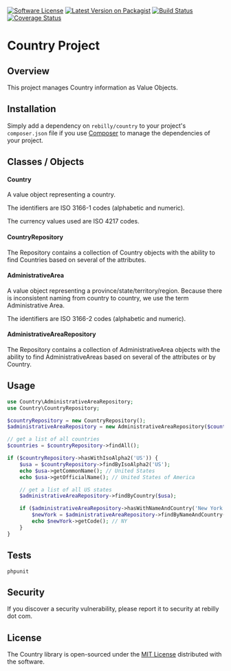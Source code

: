[![Software License][ico-license]][link-license]
[![Latest Version on Packagist][ico-version]][link-packagist]
[![Build Status][ico-travis]][link-travis]
[![Coverage Status][ico-coveralls]][link-coveralls]

# Country Project

## Overview

This project manages Country information as Value Objects.

## Installation

Simply add a dependency on `rebilly/country` to your project's `composer.json` file if you use [Composer](https://getcomposer.org/) to manage the dependencies of your project.


## Classes / Objects
#### Country

A value object representing a country.

The identifiers are ISO 3166-1 codes (alphabetic and numeric).

The currency values used are ISO 4217 codes.


#### CountryRepository

The Repository contains a collection of Country objects with the ability to find
Countries based on several of the attributes.


#### AdministrativeArea

A value object representing a province/state/territory/region.
Because there is inconsistent naming from country to country, we use the term
Administrative Area.

The identifiers are ISO 3166-2 codes (alphabetic and numeric).


#### AdministrativeAreaRepository

The Repository contains a collection of AdministrativeArea objects with the ability
to find AdministrativeAreas based on several of the attributes or by Country.


## Usage
```php
use Country\AdministrativeAreaRepository;
use Country\CountryRepository;

$countryRepository = new CountryRepository();
$administrativeAreaRepository = new AdministrativeAreaRepository($countryRepository);

// get a list of all countries
$countries = $countryRepository->findAll();

if ($countryRepository->hasWithIsoAlpha2('US')) {
    $usa = $countryRepository->findByIsoAlpha2('US');
    echo $usa->getCommonName(); // United States
    echo $usa->getOfficialName(); // United States of America

    // get a list of all US states
    $administrativeAreaRepository->findByCountry($usa);

    if ($administrativeAreaRepository->hasWithNameAndCountry('New York', $usa)) {
        $newYork = $administrativeAreaRepository->findByNameAndCountry('New York', $usa);
        echo $newYork->getCode(); // NY
    }
}
```

## Tests

```
phpunit
```

## Security

If you discover a security vulnerability, please report it to security at rebilly dot com.

## License

The Country library is open-sourced under the [MIT License](./LICENSE) distributed with the software. 


[ico-version]: https://img.shields.io/packagist/v/Rebilly/country.svg?style=flat-square
[ico-license]: https://img.shields.io/badge/License-MIT-blue.svg?style=flat-square
[ico-travis]: https://img.shields.io/travis/Rebilly/country/master.svg?style=flat-square
[ico-coveralls]: https://img.shields.io/coveralls/github/Rebilly/country.svg?style=flat-square

[link-packagist]: https://packagist.org/packages/Rebilly/country
[link-license]: LICENSE
[link-travis]: https://travis-ci.org/Rebilly/country
[link-coveralls]: https://coveralls.io/github/Rebilly/country?branch=master

